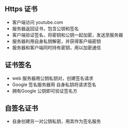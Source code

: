 ## Https 证书

* 客户端访问 youtube.com
* 服务器返回证书，包含公钥和签名
* 客户端验证签名，将密钥和公钥一起加密，发送至服务器
* 服务器利用自身私钥解密，并获得客户端密钥
* 服务器和客户端同时持有密钥，用以加密通信

## 证书签名

* web 服务器用公钥私钥对，创建签名请求
* Google 签名服务器用 自身私钥将请求签名
* 拥有Google 公钥即可验证签名方

## 自签名证书

* 自身创建另一对公钥私钥，用其作为签名服务